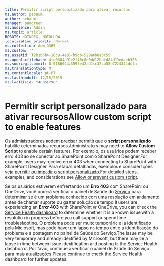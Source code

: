```yaml
---
title: Permitir script personalizado para ativar recursos
ms.author: pebaum
author: pebaum
manager: pamgreen
ms.audience: Admin
ms.topic: article
ROBOTS: NOINDEX, NOFOLLOW
localization_priority: Normal
ms.collection: Adm_O365
ms.custom: ''
ms.assetid: f2b1b6b4-10c9-4e83-b9cb-529a0b8a3c55
ms.openlocfilehash: 4fe0384a97e2f40c8d0dd12bafd84d19edaeb386
ms.sourcegitcommit: 0f0186044a3597e42ad14c32ca58e7224344dcfa
ms.translationtype: MT
ms.contentlocale: pt-PT
ms.lasthandoff: 12/15/2019
ms.locfileid: "40051796"
---
```

# <a name="allow-custom-script-to-enable-features"></a><span data-ttu-id="08cd3-102">Permitir script personalizado para ativar recursos</span><span class="sxs-lookup"><span data-stu-id="08cd3-102">Allow custom script to enable features</span></span>

<span data-ttu-id="08cd3-103">Os administradores podem precisar permitir que o **script personalizado** habilite determinados recursos.</span><span class="sxs-lookup"><span data-stu-id="08cd3-103">Administrators may need to **Allow Custom Script** to enable certain features.</span></span> <span data-ttu-id="08cd3-104">Por exemplo, os usuários podem receber erro 403 ao se conectar ao SharePoint com o SharePoint Designer.</span><span class="sxs-lookup"><span data-stu-id="08cd3-104">For example, users may receive error 403 when connecting to SharePoint with SharePoint Designer.</span></span> <span data-ttu-id="08cd3-105">Para etapas detalhadas, exemplos e considerações veja [permitir ou impedir o script personalizado.](https://docs.microsoft.com/sharepoint/allow-or-prevent-custom-script)</span><span class="sxs-lookup"><span data-stu-id="08cd3-105">For detailed steps, examples, and considerations see [Allow or prevent custom script](https://docs.microsoft.com/sharepoint/allow-or-prevent-custom-script).</span></span>

<span data-ttu-id="08cd3-106">Se os usuários estiverem enfrentando um **Erro 403** com SharePoint ou OneDrive, você poderá verificar o painel de Saúde do [Serviço](https://admin.microsoft.com/AdminPortal/Home#/servicehealth) para determinar se é um problema conhecido com uma resolução em andamento antes de chamar suporte ou gastar solução de tempo.</span><span class="sxs-lookup"><span data-stu-id="08cd3-106">If users are experiencing an **Error 403** with SharePoint or OneDrive, you can check the [Service Health dashboard](https://admin.microsoft.com/AdminPortal/Home#/servicehealth) to determine whether it is a known issue with a resolution in progress before you call support or spend time troubleshooting.</span></span> <span data-ttu-id="08cd3-107">O problema pode ser muito temporário e já identificado pela Microsoft, mas pode haver um lapso no tempo entre a identificação do problema e a postagem no painel de Saúde do Serviço.</span><span class="sxs-lookup"><span data-stu-id="08cd3-107">The issue may be very temporary and already identified by Microsoft, but there may be a lapse in time between issue identification and posting to the Service Health dashboard.</span></span> <span data-ttu-id="08cd3-108">Por favor, continue a verificar o painel de Saúde do Serviço para mais atualizações.</span><span class="sxs-lookup"><span data-stu-id="08cd3-108">Please continue to check the Service Health dashboard for further updates.</span></span>

